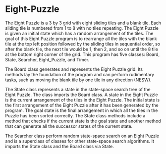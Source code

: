 # Eight-Puzzle

The Eight Puzzle is a 3 by 3 grid with eight sliding tiles and a blank tile. Each sliding tile is numbered from 1 to 8 with no tiles
repeating. The Eight Puzzle is given an initial state which has a random arrangement of the tiles. The goal of this Eight Puzzle program is 
to rearrange all the tiles with the blank tile at the top left position followed by the sliding tiles in sequential order, so after the 
blank tile, the next tile would be 1, then 2, and so on until the 8 tile at the bottom right corner of the grid. This program has five 
classes: Board, State, Searcher, Eight_Puzzle, and Timer. 

The Board class generates and represents the Eight Puzzle grid. Its methods lay the foundation of the program and can perform rudimentary 
tasks, such as moving the blank tile by one tile in any direction (NESW). 

The State class represents a state in the state-space search tree of the Eight Puzzle. The class imports the Board class. A state in the 
Eight Puzzle is the current arrangement of the tiles in the Eight Puzzle. The initial state is the first arrangement of the Eight Puzzle 
after it has been generated by the program. The goal state is the final arrangement in which all the tiles in the Puzzle has been sorted 
correctly. The State class methods include a method that checks if the current state is the goal state and another method that can generate 
all the successor states of the current state. 

The Searcher class perform random state-space search on an Eight Puzzle and is a superclass of classes for other state-space search 
algorithms. It imports the State class and the Board class via State. 
